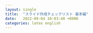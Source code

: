 ```yaml
---
layout: single
title:  "スライド作成チェックリスト 基本編"
date:   2022-09-04 10:03:40 +0900
categories: latex english
---
```



<!-- https://pst-ic.hatenadiary.jp/entry/2017/12/12/000038 -->
